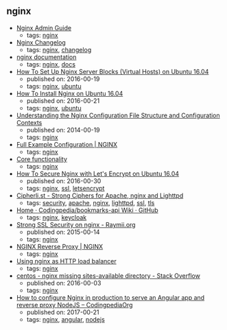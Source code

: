 nginx 
---
* [Nginx Admin Guide](https://www.nginx.com/resources/admin-guide/)
    * tags: [nginx](../tags/nginx.md)
* [Nginx Changelog](http://nginx.org/en/CHANGES)
    * tags: [nginx](../tags/nginx.md), [changelog](../tags/changelog.md)
* [nginx documentation](https://nginx.org/en/docs/)
    * tags: [nginx](../tags/nginx.md), [docs](../tags/docs.md)
* [How To Set Up Nginx Server Blocks (Virtual Hosts) on Ubuntu 16.04](https://www.digitalocean.com/community/tutorials/how-to-set-up-nginx-server-blocks-virtual-hosts-on-ubuntu-16-04)
    * published on: 2016-00-19
    * tags: [nginx](../tags/nginx.md), [ubuntu](../tags/ubuntu.md)
* [How To Install Nginx on Ubuntu 16.04 ](https://www.digitalocean.com/community/tutorials/how-to-install-nginx-on-ubuntu-16-04)
    * published on: 2016-00-21
    * tags: [nginx](../tags/nginx.md), [ubuntu](../tags/ubuntu.md)
* [Understanding the Nginx Configuration File Structure and Configuration Contexts](https://www.digitalocean.com/community/tutorials/understanding-the-nginx-configuration-file-structure-and-configuration-contexts)
    * published on: 2014-00-19
    * tags: [nginx](../tags/nginx.md)
* [Full Example Configuration | NGINX](https://www.nginx.com/resources/wiki/start/topics/examples/full/)
    * tags: [nginx](../tags/nginx.md)
* [Core functionality](http://nginx.org/en/docs/ngx_core_module.html)
    * tags: [nginx](../tags/nginx.md)
* [How To Secure Nginx with Let's Encrypt on Ubuntu 16.04](https://www.digitalocean.com/community/tutorials/how-to-secure-nginx-with-let-s-encrypt-on-ubuntu-16-04)
    * published on: 2016-00-30
    * tags: [nginx](../tags/nginx.md), [ssl](../tags/ssl.md), [letsencrypt](../tags/letsencrypt.md)
* [Cipherli.st - Strong Ciphers for Apache, nginx and Lighttpd](https://cipherli.st/)
    * tags: [security](../tags/security.md), [apache](../tags/apache.md), [nginx](../tags/nginx.md), [lighttpd](../tags/lighttpd.md), [ssl](../tags/ssl.md), [tls](../tags/tls.md)
* [Home · Codingpedia/bookmarks-api Wiki · GitHub](https://github.com/Codingpedia/bookmarks-api/wiki)
    * tags: [nginx](../tags/nginx.md), [keycloak](../tags/keycloak.md)
* [Strong SSL Security on nginx - Raymii.org](https://raymii.org/s/tutorials/Strong_SSL_Security_On_nginx.html)
    * published on: 2015-00-14
    * tags: [nginx](../tags/nginx.md)
* [NGINX Reverse Proxy | NGINX](https://www.nginx.com/resources/admin-guide/reverse-proxy/)
    * tags: [nginx](../tags/nginx.md)
* [Using nginx as HTTP load balancer](http://nginx.org/en/docs/http/load_balancing.html)
    * tags: [nginx](../tags/nginx.md)
* [centos - nginx missing sites-available directory - Stack Overflow](https://stackoverflow.com/questions/17413526/nginx-missing-sites-available-directory)
    * published on: 2016-00-03
    * tags: [nginx](../tags/nginx.md)
* [How to configure Nginx in production to serve an Angular app and reverse proxy NodeJS – CodingpediaOrg](http://www.codingpedia.org/ama/how-to-configure-nginx-in-production-to-serve-angular-app-and-reverse-proxy-nodejs)
    * published on: 2017-00-21
    * tags: [nginx](../tags/nginx.md), [angular](../tags/angular.md), [nodejs](../tags/nodejs.md)
